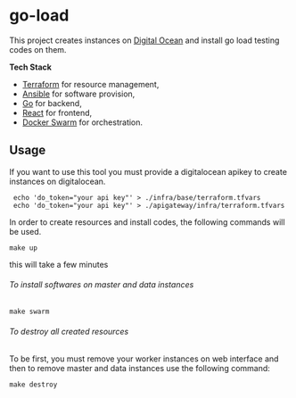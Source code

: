 # go-load

This project creates instances on [Digital Ocean](https://digitalocean.com) and install go load testing codes on them.

**Tech Stack**
 * [Terraform](https://terraform.io) for resource management,
 * [Ansible](https://docs.ansible.com/ansible/latest/index.html) for software provision,
 * [Go](https://golang.org) for backend,
 * [React](https://reactjs.org) for frontend,
 * [Docker Swarm](https://docs.docker.com/engine/swarm/) for orchestration.

## Usage
If you want to use this tool you must provide a digitalocean apikey to create instances on digitalocean.

```shell
 echo 'do_token="your api key"' > ./infra/base/terraform.tfvars 
 echo 'do_token="your api key"' > ./apigateway/infra/terraform.tfvars 
 ```

In order to create resources and install codes, the following commands will be used.

```shell
make up 
```

this will take a few minutes

###### To install softwares on master and data instances
```shell
make swarm
```
###### To destroy all created resources

To be first, you must remove your worker instances on web interface and then to remove master and data instances use the following command: 

```shell
make destroy
```
